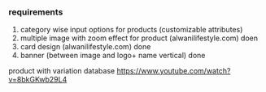 ### requirements
1. category wise input options for products (customizable attributes)
2. multiple image with zoom effect for product (alwanilifestyle.com) doen
3. card design (alwanilifestyle.com) done
4. banner (between image and logo+ name vertical) done

product with variation database
https://www.youtube.com/watch?v=8bkGKwb29L4

